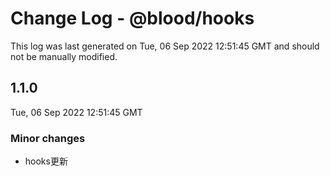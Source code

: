 # Change Log - @blood/hooks

This log was last generated on Tue, 06 Sep 2022 12:51:45 GMT and should not be manually modified.

## 1.1.0
Tue, 06 Sep 2022 12:51:45 GMT

### Minor changes

- hooks更新

